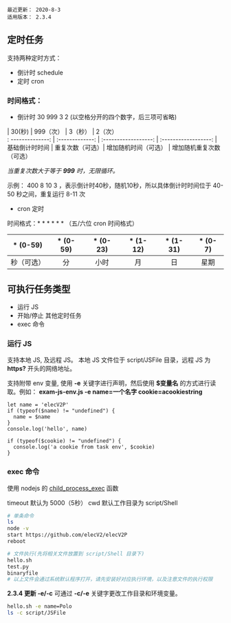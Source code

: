 ```
最近更新： 2020-8-3
适用版本： 2.3.4
```

## 定时任务

支持两种定时方式：
- 倒计时 schedule
- 定时 cron

### 时间格式：

- 倒计时 30 999 3 2  (以空格分开的四个数字，后三项可省略)

|     30(秒)      |     999（次）    |      3（秒）         |       2（次）       
: --------------: | :-------------: | :------------------: | :------------------:
|  基础倒计时时间  |  重复次数（可选）| 增加随机时间（可选） | 增加随机重复次数（可选）  

*当重复次数大于等于 **999** 时，无限循环。*

示例： 400 8 10 3 ，表示倒计时40秒，随机10秒，所以具体倒计时时间位于 40-50 秒之间，重复运行 8-11 次

- cron 定时 

时间格式：* * * * * * （五/六位 cron 时间格式）

|   * (0-59)   |  * (0-59)  |  * (0-23)  |  * (1-12)  |  * (1-31)  |  * (0-7)      
:------------: | :--------: | :--------: | :--------: | :--------: | :---------:
|  秒（可选）  |    分      |    小时    |      月    |     日     |    星期


## 可执行任务类型

- 运行 JS
- 开始/停止 其他定时任务
- exec 命令

### 运行 JS

支持本地 JS, 及远程 JS。 
本地 JS 文件位于 script/JSFile 目录，远程 JS 为 **https?** 开头的网络地址。

支持附带 env 变量, 使用 **-e** 关键字进行声明，然后使用 **$变量名** 的方式进行读取。例如： **exam-js-env.js -e name=一个名字 cookie=acookiestring**

``` JS exam-js-env.js
let name = 'elecV2P'
if (typeof($name) != "undefined") {
  name = $name
}
console.log('hello', name)

if (typeof($cookie) != "undefined") {
  console.log('a cookie from task env', $cookie)
}
```

### exec 命令

使用 nodejs 的 [child_process_exec](https://nodejs.org/api/child_process.html#child_process_child_process_exec_command_options_callback) 函数

timeout 默认为 5000（5秒）
cwd 默认工作目录为 script/Shell

``` sh 示例命令
# 单条命令
ls
node -v
start https://github.com/elecV2/elecV2P
reboot

# 文件执行(先将相关文件放置到 script/Shell 目录下)
hello.sh
test.py
binaryfile
# 以上文件会通过系统默认程序打开，请先安装好对应执行环境，以及注意文件的执行权限
```

**2.3.4 更新 -e/-c**
可通过 **-c/-e** 关键字更改工作目录和环境变量。

``` sh 示例命令
hello.sh -e name=Polo
ls -c script/JSFile
```